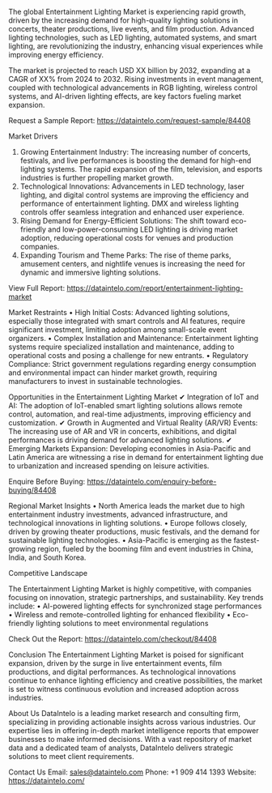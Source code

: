 The global Entertainment Lighting Market is experiencing rapid growth, driven by the increasing demand for high-quality lighting solutions in concerts, theater productions, live events, and film production. Advanced lighting technologies, such as LED lighting, automated systems, and smart lighting, are revolutionizing the industry, enhancing visual experiences while improving energy efficiency.

The market is projected to reach USD XX billion by 2032, expanding at a CAGR of XX% from 2024 to 2032. Rising investments in event management, coupled with technological advancements in RGB lighting, wireless control systems, and AI-driven lighting effects, are key factors fueling market expansion.

Request a Sample Report: https://dataintelo.com/request-sample/84408

Market Drivers
1.	Growing Entertainment Industry: The increasing number of concerts, festivals, and live performances is boosting the demand for high-end lighting systems. The rapid expansion of the film, television, and esports industries is further propelling market growth.
2.	Technological Innovations: Advancements in LED technology, laser lighting, and digital control systems are improving the efficiency and performance of entertainment lighting. DMX and wireless lighting controls offer seamless integration and enhanced user experience.
3.	Rising Demand for Energy-Efficient Solutions: The shift toward eco-friendly and low-power-consuming LED lighting is driving market adoption, reducing operational costs for venues and production companies.
4.	Expanding Tourism and Theme Parks: The rise of theme parks, amusement centers, and nightlife venues is increasing the need for dynamic and immersive lighting solutions.

View Full Report: https://dataintelo.com/report/entertainment-lighting-market

Market Restraints
•	High Initial Costs: Advanced lighting solutions, especially those integrated with smart controls and AI features, require significant investment, limiting adoption among small-scale event organizers.
•	Complex Installation and Maintenance: Entertainment lighting systems require specialized installation and maintenance, adding to operational costs and posing a challenge for new entrants.
•	Regulatory Compliance: Strict government regulations regarding energy consumption and environmental impact can hinder market growth, requiring manufacturers to invest in sustainable technologies.

Opportunities in the Entertainment Lighting Market
✔ Integration of IoT and AI: The adoption of IoT-enabled smart lighting solutions allows remote control, automation, and real-time adjustments, improving efficiency and customization.
✔ Growth in Augmented and Virtual Reality (AR/VR) Events: The increasing use of AR and VR in concerts, exhibitions, and digital performances is driving demand for advanced lighting solutions.
✔ Emerging Markets Expansion: Developing economies in Asia-Pacific and Latin America are witnessing a rise in demand for entertainment lighting due to urbanization and increased spending on leisure activities.

Enquire Before Buying: https://dataintelo.com/enquiry-before-buying/84408

Regional Market Insights
•	North America leads the market due to high entertainment industry investments, advanced infrastructure, and technological innovations in lighting solutions.
•	Europe follows closely, driven by growing theater productions, music festivals, and the demand for sustainable lighting technologies.
•	Asia-Pacific is emerging as the fastest-growing region, fueled by the booming film and event industries in China, India, and South Korea.

Competitive Landscape

The Entertainment Lighting Market is highly competitive, with companies focusing on innovation, strategic partnerships, and sustainability. Key trends include:
•	AI-powered lighting effects for synchronized stage performances
•	Wireless and remote-controlled lighting for enhanced flexibility
•	Eco-friendly lighting solutions to meet environmental regulations

Check Out the Report: https://dataintelo.com/checkout/84408

Conclusion
The Entertainment Lighting Market is poised for significant expansion, driven by the surge in live entertainment events, film productions, and digital performances. As technological innovations continue to enhance lighting efficiency and creative possibilities, the market is set to witness continuous evolution and increased adoption across industries.

About Us
DataIntelo is a leading market research and consulting firm, specializing in providing actionable insights across various industries. Our expertise lies in offering in-depth market intelligence reports that empower businesses to make informed decisions. With a vast repository of market data and a dedicated team of analysts, DataIntelo delivers strategic solutions to meet client requirements.

Contact Us
Email: sales@dataintelo.com
Phone: +1 909 414 1393
Website: https://dataintelo.com/
